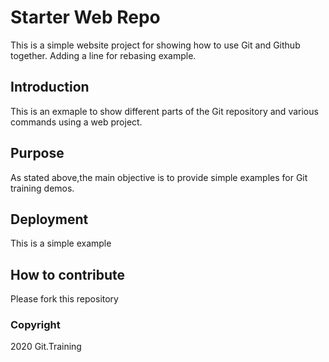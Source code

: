 # Starter Web Repo
This is a simple website project for showing how to use 
Git and Github together. Adding a line for rebasing example.
## Introduction
This is an exmaple to show different parts of the 
Git repository and various commands using a web 
project.
## Purpose
As stated above,the main objective is to provide simple 
examples for Git training demos.

## Deployment
This is a simple example
## How to contribute
Please fork this repository
### Copyright

2020 Git.Training